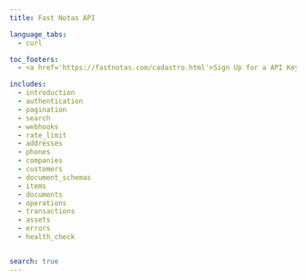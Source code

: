```yaml
---
title: Fast Notas API

language_tabs:
  - curl

toc_footers:
  - <a href='https://fastnotas.com/cadastro.html'>Sign Up for a API Key</a>

includes:
  - introduction
  - authentication
  - pagination
  - search
  - webhooks
  - rate_limit
  - addresses
  - phones
  - companies
  - customers
  - document_schemas
  - items
  - documents
  - operations
  - transactions
  - assets
  - errors
  - health_check


search: true
---
```

